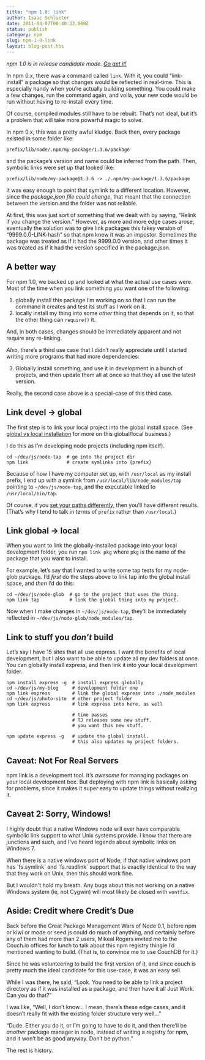 ```yaml
---
title: "npm 1.0: link"
author: Isaac Schlueter
date: 2011-04-07T00:40:33.000Z
status: publish
category: npm
slug: npm-1-0-link
layout: blog-post.hbs
---
```


<p><i>npm 1.0 is in release candidate mode. <a href="http://groups.google.com/group/npm-/browse_thread/thread/43d3e76d71d1f141">Go get it!</a></i></p>

<p>In npm 0.x, there was a command called <code>link</code>. With it, you could &#8220;link-install&#8221; a package so that changes would be reflected in real-time. This is especially handy when you&#8217;re actually building something. You could make a few changes, run the command again, and voila, your new code would be run without having to re-install every time.</p>

<p>Of course, compiled modules still have to be rebuilt. That&#8217;s not ideal, but it&#8217;s a problem that will take more powerful magic to solve.</p>

<p>In npm 0.x, this was a pretty awful kludge. Back then, every package existed in some folder like:</p>

<pre><code>prefix/lib/node/.npm/my-package/1.3.6/package
</code></pre>

<p>and the package&#8217;s version and name could be inferred from the path. Then, symbolic links were set up that looked like:</p>

<pre><code>prefix/lib/node/my-package@1.3.6 -&gt; ./.npm/my-package/1.3.6/package
</code></pre>

<p>It was easy enough to point that symlink to a different location. However, since the <em>package.json file could change</em>, that meant that the connection between the version and the folder was not reliable.</p>

<p>At first, this was just sort of something that we dealt with by saying, &#8220;Relink if you change the version.&#8221; However, as more and more edge cases arose, eventually the solution was to give link packages this fakey version of &#8220;9999.0.0-LINK-hash&#8221; so that npm knew it was an impostor. Sometimes the package was treated as if it had the 9999.0.0 version, and other times it was treated as if it had the version specified in the package.json.</p>

<h2 id="a_better_way">A better way</h2>

<p>For npm 1.0, we backed up and looked at what the actual use cases were. Most of the time when you link something you want one of the following:</p>

<ol>
<li>globally install this package I&#8217;m working on so that I can run the command it creates and test its stuff as I work on it.</li>
<li>locally install my thing into some <em>other</em> thing that depends on it, so that the other thing can <code>require()</code> it.</li>
</ol>

<p>And, in both cases, changes should be immediately apparent and not require any re-linking.</p>

<p><em>Also</em>, there&#8217;s a third use case that I didn&#8217;t really appreciate until I started writing more programs that had more dependencies:</p>

<ol start="3"> <li><p>Globally install something, and use it in development in a bunch of projects, and then update them all at once so that they all use the latest version. </ol>

<p>Really, the second case above is a special-case of this third case.</p>

<h2 id="link_devel_global">Link devel &rarr; global</h2>

<p>The first step is to link your local project into the global install space. (See <a href="http://blog.nodejs.org/2011/03/23/npm-1-0-global-vs-local-installation/">global vs local installation</a> for more on this global/local business.)</p>

<p>I do this as I&#8217;m developing node projects (including npm itself).</p>

<pre><code>cd ~/dev/js/node-tap  # go into the project dir
npm link              # create symlinks into {prefix}
</code></pre>

<p>Because of how I have my computer set up, with <code>/usr/local</code> as my install prefix, I end up with a symlink from <code>/usr/local/lib/node_modules/tap</code> pointing to <code>~/dev/js/node-tap</code>, and the executable linked to <code>/usr/local/bin/tap</code>.</p>

<p>Of course, if you <a href="http://blog.nodejs.org/2011/04/04/development-environment/">set your paths differently</a>, then you&#8217;ll have different results. (That&#8217;s why I tend to talk in terms of <code>prefix</code> rather than <code>/usr/local</code>.)</p>

<h2 id="link_global_local">Link global &rarr; local</h2>

<p>When you want to link the globally-installed package into your local development folder, you run <code>npm link pkg</code> where <code>pkg</code> is the name of the package that you want to install.</p>

<p>For example, let&#8217;s say that I wanted to write some tap tests for my node-glob package. I&#8217;d <em>first</em> do the steps above to link tap into the global install space, and <em>then</em> I&#8217;d do this:</p>

<pre><code>cd ~/dev/js/node-glob  # go to the project that uses the thing.
npm link tap           # link the global thing into my project.
</code></pre>

<p>Now when I make changes in <code>~/dev/js/node-tap</code>, they&#8217;ll be immediately reflected in <code>~/dev/js/node-glob/node_modules/tap</code>.</p>

<h2 id="link_to_stuff_you_don8217t_build">Link to stuff you <em>don&#8217;t</em> build</h2>

<p>Let&#8217;s say I have 15 sites that all use express. I want the benefits of local development, but I also want to be able to update all my dev folders at once. You can globally install express, and then link it into your local development folder.</p>

<pre><code>npm install express -g  # install express globally
cd ~/dev/js/my-blog     # development folder one
npm link express        # link the global express into ./node_modules
cd ~/dev/js/photo-site  # other project folder
npm link express        # link express into here, as well

                        # time passes
                        # TJ releases some new stuff.
                        # you want this new stuff.

npm update express -g   # update the global install.
                        # this also updates my project folders.
</code></pre>

<h2 id="caveat_not_for_real_servers">Caveat: Not For Real Servers</h2>

<p>npm link is a development tool. It&#8217;s <em>awesome</em> for managing packages on your local development box. But deploying with npm link is basically asking for problems, since it makes it super easy to update things without realizing it.</p>

<h2 id="caveat_2_sorry_windows">Caveat 2: Sorry, Windows!</h2>

<p>I highly doubt that a native Windows node will ever have comparable symbolic link support to what Unix systems provide.  I know that there are junctions and such, and I've heard legends about symbolic links on Windows 7.</p>

<p>When there is a native windows port of Node, if that native windows port has `fs.symlink` and `fs.readlink` support that is exactly identical to the way that they work on Unix, then this should work fine.</p>

<p>But I wouldn't hold my breath.  Any bugs about this not working on a native Windows system (ie, not Cygwin) will most likely be closed with <code>wontfix</code>.</p>


<h2 id="aside_credit_where_credit8217s_due">Aside: Credit where Credit&#8217;s Due</h2>

<p>Back before the Great Package Management Wars of Node 0.1, before npm or kiwi or mode or seed.js could do much of anything, and certainly before any of them had more than 2 users, Mikeal Rogers invited me to the Couch.io offices for lunch to talk about this npm registry thingie I&#8217;d mentioned wanting to build. (That is, to convince me to use CouchDB for it.)</p>

<p>Since he was volunteering to build the first version of it, and since couch is pretty much the ideal candidate for this use-case, it was an easy sell.</p>

<p>While I was there, he said, &#8220;Look. You need to be able to link a project directory as if it was installed as a package, and then have it all Just Work. Can you do that?&#8221;</p>

<p>I was like, &#8220;Well, I don&#8217;t know&#8230; I mean, there&#8217;s these edge cases, and it doesn&#8217;t really fit with the existing folder structure very well&#8230;&#8221;</p>

<p>&#8220;Dude. Either you do it, or I&#8217;m going to have to do it, and then there&#8217;ll be <em>another</em> package manager in node, instead of writing a registry for npm, and it won&#8217;t be as good anyway. Don&#8217;t be python.&#8221;</p>

<p>The rest is history.</p>
